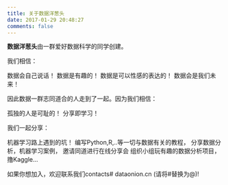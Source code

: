 ```yaml
---
title: 关于数据洋葱头
date: 2017-01-29 20:48:27
comments: false
---
```


**数据洋葱头**由一群爱好数据科学的同学创建。

我们相信：

数据会自己说话！
数据是有趣的！
数据是可以性感的表达的！
数据会是我们未来！


因此数据一群志同道合的人走到了一起。因为我们相信：

孤独的人是可耻的！
分享即学习！

我们一起分享：

机器学习路上遇到的坑！
编写Python,R,..等一切与数据有关的教程，
分享数据分析，机器学习案例，
邀请同道进行在线分享会
组织小组玩有趣的数据分析项目，撸Kaggle...

如果你想加入，欢迎联系我们contacts# dataonion.cn (请将#替换为@)!
